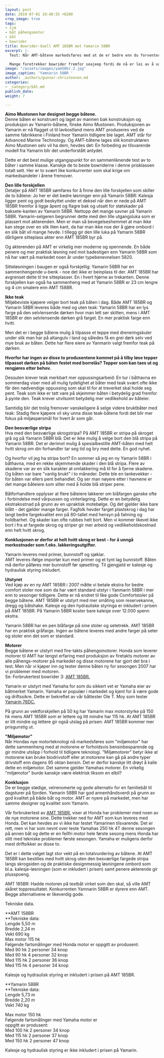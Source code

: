 ```yaml
---
layout: post
date: 2019-07-01 19:40:55 +0200
crop_image: true
tags:
- sjø
- båt påhengsmotor
- båt
- bowrider
title: Bowrider-duell AMT 185BR mot Yamarin 58BR
excerpt: |-
  Test: Når AMT-båtene markedsføres med at de er bedre enn du forventer, da er det umulig for en båtkjøper å gå forbi. Først tror man AMT 158BR er et plagiat - en lavkostlandkopi av Yamarin 58BR. Men så viser det seg nesten heller å være helt motsatt.

  Mange foretrekker bowrider fremfor seajeep fordi de nå er lei av å være våte og forblåste i vind og regn på sjøen.
image: "/assets/images/yam58br.2.jpg"
image_caption: 'Yamnarin 58BR '
author: _authors/gunnar-christensen.md
categories:
- _category/båt.md
publish_date: 
weight: 7

---
```

**Aimo Mustonen har designet begge båtene.**  
Denne båten er konstruert og laget av mannen bak konstruksjon og produksjon av Yamarin-båtene, finske Aimo Mustonen. Produksjonen av Yamarin er nå flagget ut til lavkostland mens AMT produseres ved de samme fabrikkene i Finland hvor Yamarin tidligere ble laget. AMT står for Advanced Marine Technology. Og AMT-båtene lages slik konstruktøren Aimo Mustonen selv vil ha dem, hevdes det: En forbeding av tilsvarende modell fra Yamarin blir det underforstått antydet.

Dette er det best mulige utgangspunkt for en sammenliknende test av to båter i samme klasse. Kanskje de to beste bowriderne i denne prisklassen totalt sett. Her er to svært like konkurrenter som skal krige om markedsandeler i årene fremover.

**Den lille forskjellen**  
Detaljer på AMT 185BR sømfares for å finne den lille forskjellen som skiller de to båtene: Jo her er det bedre løsninger enn på Yamarin 58BR: Kalesja ligger pent og godt beskyttet under et deksel når den er nede på AMT 185BR fremfor å ligge åpent og flagre bak og utsatt for støtskader på baksete-kanten av Yamarin 58BR. Nettopp det mange savner på Yamarin 58BR. Yamarin-selgeren begrunner dette med den lille utgangsluka som er plassert mot akterenden. Men er man så bevegelseshemmet at man ikke kan stege over en slik liten kant, da har man ikke noe der å gjøre ombord i en slik båt vil mange hevde. I tillegg gir den lille luka på Yamarin 58BR dårligere sitteplass akter enn AMT 185BR byr på.

Og akterenden på AMT er virkelig mer moderne og spennende. En både penere og mer praktisk løsning ned mot badestigen enn Yamarin 58BR som nå har vært på markedet noen år under typebenevnelsen 5820.

Sitteløsningen i baugen er også forskjellig: Yamarin 58BR har en sammenhengende u-benk - noe det ikke er beinplass til der. AMT 185BR har avgrenset dette til tre sitteplasser. En i hvert hjørne av trekanten. Denne forskjellen kan også ha sammenheng med at Yamarin 58BR er 23 cm lengre og 4 cm smalere enn AMT 158BR.

**Ikke teak**  
Miljøbeviste kjøpere velger bort teak på båten i dag. Både AMT 185BR og Yamarin 58BR leveres både med og uten teak: Yamarin 58BR har en lys farge på den selvlensende dørken hvor man lett ser skitten, mens i AMT 185BR er den selvlensende dørken grå farget. En mer praktisk farge enn hvitt.

Men det er i begge båtene mulig å tilpasse et teppe med dreneringskuler under slik man har på altangulv i land og således få en grei dørk selv ved mye bruk av båten. Dette har flere eiere av Yanmarin valgt fremfor teak på dørken.

**Hvorfor har ingen av disse to produsentene kommet på å tilby løse tepper tilpasset dørken på båten festet med borrelås? Tepper som kan taes ut og rengjøres etter behov.**

Dessuten krever teak merkbart mer oppussingsarbeid: En tur i båthavna en sommerdag viser med all mulig tydelighet at båter med teak svært ofte ikke får den nødvendige oppussing som skal til for at treverket skal holde seg pent. Teak som ikke er tatt vare på skjemmer båten i betydelig grad fremfor å pynte den. Teak krever utvilsomt betydelig mer vedlikehold av båteier.

Samtidig blir det trolig fremover vanskeligere å selge videre bruktbåter med teak: Stadig flere kjøpere vil sky unna disse teak-båtene fordi det blir mer fokus på miljøspørsmål for hvert år som går.

**Den besværlige stripa**  
Hva med den besværlige skrogstripa? På AMT 185BR er stripa på skroget grå og på Yamarin 58BR blå: Det er ikke mulig å velge bort den blå stripa på Yamarin 58BR. Det er derimot mulig å spesialbestille AMT-båten med helt hvitt skrog om din forhandler tar seg tid og bry med dette. En god nyhet.

Og hvorfor vil jeg ha stripa bort? En sommer så jeg en ny Yamarin 58BR i båthavna, med en rekke skjemmende skader i den blå stripa. Flere av skadene var av en slik karakter at omlakkering må til for å fjerne skadene. Og båten var bare "vanlig brukt" i to måneder. Dette ble en tankevekker - for båten var ellers pent behandlet. Og ser man nøyere etter i havnene er det mange båteiere som sliter med å holde blå striper pene.

Båtforhandlere opplyser at flere båteiere lakkerer om blåfargen ganske ofte i forbindelse med vårpussen og vinterlagring. Dette er en betydelig ekstrakostnad på grunn av en upraktisk motebølge. Og det gjelder ikke bare blått - det gjelder mange farger. Fagfolk hevder farget plastskrog i dag har langt bedre fargekvalitet enn på 80-tallet med hensyn på falming og holdbarhet. Og skader kan ofte rubbes helt bort. Men vi kommer likevel ikke bort i fra at fargede skrog og striper gir mer arbeid og vedlikeholdskostnad enn helt hvitt skrog.

**Konklusjonen er derfor at helt hvitt skrog er best - for å unngå merkostnader som f.eks. lakkeringsutgifter.**

Yamarin leveres med primer, bunnstoff og sjøklar.  
AMT leveres ifølge importør kun med primer og et tynt lag bunnstoff. Båten må derfor påføres mer bunnstoff før sjøsetting. Til gjengjeld er kalesje og hydraulisk styring inkludert.

**Utstyret**  
Ved kjøp av en ny AMT 185BR i 2007 måtte vi betale ekstra for bedre comfort stoler noe som da har vært standard utstyr i Yanmarin 58BR i mer enn to sesonger tidligere. Dette er nå endret til like gode Comfortstoler på begge båtene. AMT 185BR er utstyrt med mer småting som reservekanne, dregg og båtshake. Kalesje og den hydrauliske styringa er inkludert i prisen på AMT 185BR. På Yamarin 58BR koster bare kalesje over 12.000 spenn ekstra.

Yamarin 58BR har en pen blåfarge på sine stoler og setetrekk. AMT 185BR har en praktisk gråfarge. Ingen av båtene leveres med andre farger på seter og stoler enn det som er standard.

**Motorer**  
Begge båtene er utstyrt med fire-takts påhengsmotorer. Honda som leverer motorer til AMT har lengst erfaring med produksjon av firetakts motorer av alle påhengs-motorer på markedet og disse motorene har gjort det bra i test. Men når vi kjøper inn og tester denne båten ny for sesongen 2007 har vi problemer med motoren.  
Se: Forbrukertest bowrider 3: [AMT 185BR.](http://www.helping.no/bow.3.htm)

Yamarin er utstyrt med Yamaha for som du sikkert vet er Yamaha eier av båtmerket Yamarin. Yamaha er populær i markedet og kjent for å være gode og driftssikre. Dette er bekreftet av vår båttester Ole T. Moy som tester [Yamarin 76DC.](http://www.helping.no/bat.ya.htm)

På grunn av vektforskjellen på 50 kg har Yamarin max motorstyrke på 150 hk mens AMT 185BR som er lettere og litt mindre har 115 hk. At AMT 185BR er litt mindre og lettere gir også utslag på prisen: AMT 185BR kommer mer prisgunstig ut.

**"Miljømotor"**  
Når Hondas nye motorteknologi nå markedsføres som "miljømotor" har dette sammenheng med at motorene er forholdsvis bensinbesparende og gir mindre utslipp i forhold til tidligere teknologi. "Miljømotorer" betyr ikke at motorene kan bruke biodrivstoff eller at motorene kan gå på andre typer drivstoff enn dagens 95 oktan bensin. Det er derfor kanskje litt drøyt å kalle dette en miljømotor. Det samme gjelder Yamahas motorer. En virkelig "miljømotor" burde kanskje være elektrisk liksom en elbil?

**Konklusjon**  
De er begge stødige, velrenomerte og gode alternativ for en familiebåt til dagsturer på fjorden. Yamarin 58BR har god annenhåndsverdi på grunn av god kvalitet på både båt og motor. AMT er nyere på markedet, men har samme designer og kvalitet som Yamarin.

Vår forbrukertest av [AMT 185BR.](http://www.helping.no/bow.3.htm) viser at Honda har problemer med noen av de nye motorene sine. Dette trekker ned  for AMT som kun leveres med Honda. Det kan hevdes av vi ikke har testet Yamarinen tilsvarende. Det er rett, men vi har som nevnt over teste Yamahas 250 hk 4T denne sesongen på annen båt og dette er en feilfri motor hele første sesong mens Honda har slitt med tekniske problemer første sesongen. Yamaha er muligens derfor mest driftsikker av disse to.

Det er i dette valget lagt stor vekt på en totalvurdering av båtene. At AMT 185BR kan bestilles med hvitt skrog uten den besværlige fargede stripa langs skrogsiden og de praktiske designmessig løsningene ombord som bl.a. kalesje-løsningen (som er inkludert i prisen) samt penere akterende gir plusspoeng.

AMT 185BR: Hadde motoren på testbåt virket som den skal, så ville AMT skåret toppresultatet. Konkurrenten Yamnarin 58BR er dyrere enn AMT. Begge alternativene er likeverdig gode.

Tekniske data.

**AMT 158BR   
**Tekniske data:  
Lengde 5,50 m  
Bredde 2,24 m  
Vekt 690 kg  
Max motor 115 hk  
Følgende fartsmålinger med Honda motor er oppgitt av produsent:  
Med 90 hk 2 personer 34 knop  
Med 90 hk 4 personer 32 knop  
Med 115 hk 2 personer 36 knop  
Med 115 hk 4 personer 34 knop

Kalesje og hydraulisk styring er inkludert i prisen på AMT 185BR.

**Yamarin 58BR   
**Tekniske data:  
Lengde 5,73 m  
Bredde 2,20 m  
Vekt 740 kg  
  
Max motor 150 hk  
Følgende fartsmålinger med Yamaha motor er  
oppgitt av produsent:  
Med 100 hk 2 personer 34 knop  
Med 115 hk 2 personer 37 knop  
Med 150 hk 2 personer 47 knop  
  
Kalesje og hydraulisk styring er ikke inkludert i prisen på Yamarin.